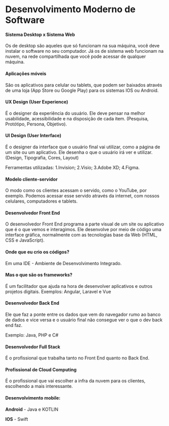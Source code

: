 # Desenvolvimento Moderno de Software

#### Sistema Desktop x Sistema Web

Os de desktop são aqueles que só funcionam na sua máquina, você deve instalar o software no seu computador. Já os de sistema web funcionam na nuvem, na rede compartilhada que você pode acessar de qualquer máquina. 

#### Aplicações móveis

São os aplicativos para celular ou tablets, que podem ser baixados através de uma loja (App Store ou Google Play) para os sistemas IOS ou Android.

#### UX Design (User Experience)

É o designer da experiência do usuário. Ele deve pensar na melhor usabilidade, acessibilidade e na disposição de cada item. (Pesquisa, Protótipo, Persona, Objetivo).

#### UI Design (User Interface)

É o designer da interface que o usuário final vai utilizar, como a página de um site ou um aplicativo. Ele desenha o que o usuário irá ver e utilizar. (Design, Tipografia, Cores, Layout)

Ferramentas utilizadas:
1.Invision;
2.Visio;
3.Adobe XD;
4.Figma.

#### Modelo cliente-servidor

O modo como os clientes acessam o servido, como o YouTube, por exemplo. Podemos acessar esse servido através da internet, com nossos celulares, computadores e tablets.

#### Desenvolvedor Front End

O desenvolvedor Front End programa a parte visual de um site ou aplicativo que é o que vemos e interagimos. Ele desenvolve por meio de código uma interface gráfica, normalmente com as tecnologias base da Web (HTML, CSS e JavaScript).

#### Onde que eu crio os códigos?

Em uma IDE - Ambiente de Desenvolvimento Integrado.

#### Mas o que são os frameworks?

É um facilitador que ajuda na hora de desenvolver aplicativos e outros projetos digitais.
Exemplos: Angular, Laravel e Vue

#### Desenvolvedor Back End

Ele que faz a ponte entre os dados que vem do navegador rumo ao banco de dados e vice versa e o usuário final não consegue ver o que o dev back end faz.

Exemplo: Java, PHP e C#

#### Desenvolvedor Full Stack

É o profissional que trabalha tanto no Front End quanto no Back End. 

#### Profissional de Cloud Computing

É o profissional que vai escolher a infra da nuvem para os clientes, escolhendo a mais interessante.

#### Desenvolvimento mobile:

**Android** - Java e KOTLIN

**IOS** - Swift